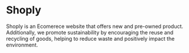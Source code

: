 # Shoply
Shoply is an Ecomerece website that offers new and pre-owned product. Additionally, we promote sustainability by encouraging the reuse and recycling of goods, 
helping to reduce waste and positively impact the environment.
